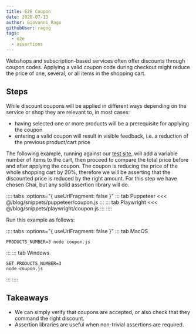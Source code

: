 ```yaml
---
title: E2E Coupon
date: 2020-07-13
author: Giovanni Rago
githubUser: ragog
tags: 
  - e2e
  - assertions
---
```


Webshops and subscription-based services often offer discounts through coupon codes. Applying a valid coupon code during checkout might reduce the price of one, several, or all items in the shopping cart.

## Steps

While discount coupons will be applied in different ways depending on the service or shop they are relevant to, in most cases:
* having selected one or more products will be a prerequisite for applying the coupon
* entering a valid coupon will result in visible feedback, i.e. a reduction of the previous product/cart price

The following example, running against our [test site](https://danube-store.herokuapp.com/), will add a variable number of items to the cart, then proceed to compare the total price before and after applying the coupon. The coupon is reducing the price of the whole shopping cart by 20%, therefore we will be asserting that the discounted price is reduced by the right amount. For this step we have chosen Chai, but any solid assertion library will do.

:::: tabs :options="{ useUrlFragment: false }"
::: tab Puppeteer 
<<< @/blog/snippets/puppeteer/coupon.js
:::
::: tab Playwright
<<< @/blog/snippets/playwright/coupon.js
:::
::::

Run this example as follows:

:::: tabs :options="{ useUrlFragment: false }"
::: tab MacOS
```shell script
PRODUCTS_NUMBER=3 node coupon.js
```
:::
::: tab Windows
```shell script
SET PRODUCTS_NUMBER=3
node coupon.js
```
:::
::::

## Takeaways

- We can simply verify that coupons are accepted, or also check that they command the right discount.
- Assertion libraries are useful when non-trivial assertions are required.

